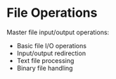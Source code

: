 # File Operations 
 
Master file input/output operations: 
- Basic file I/O operations 
- Input/output redirection 
- Text file processing 
- Binary file handling 

